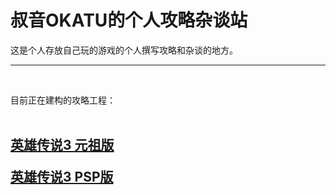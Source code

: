 <h1>
	叔音OKATU的个人攻略杂谈站
</h1>
<p>
	这是个人存放自己玩的游戏的个人撰写攻略和杂谈的地方。
</p>
<p>
	<hr />
</p>
<p>
	<br />
</p>
<p>
	目前正在建构的攻略工程：<br />
<br />
	<h2>
		<a href="https://soukinokatu.github.io/ED-walkthrough/ED3-OLD/ED3OLD.html" target="_blank">英雄传说3 元祖版</a><br />
		<p>
			<a href="https://soukinokatu.github.io/ED-walkthrough/ED3-PSP/ED3PSP.html" target="_blank">英雄传说3 PSP版</a>
		</p>
